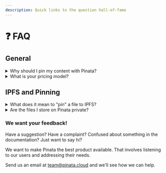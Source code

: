 ```yaml
---
description: Quick links to the question hall-of-fame
---
```


# ❓ FAQ

## General

<details>

<summary>Why should I pin my content with Pinata?</summary>

We get it, building distributed software is hard. Each thing you don't have to worry about saves valuable engineering time and money.

When you pin your content to IPFS with Pinata, you get the peace of mind in knowing that your content will always be online.

Our customers don't have to worry about maintaining and monitoring their own IPFS nodes. We do it for them.

In addition to keeping your content online, we also provide a variety of easy tools to give you better insight into the content you're pinning on IPFS.

_Refer to_ [_'Why Pinata'_](../start-here/introduction-to-pinata/why-pinata.md) _to find out what sets up apart from the rest_ :raised\_hands:_._

</details>

<details>

<summary>What is your pricing model?</summary>

Check out our pricing page [here](https://pinata.cloud/pricing).

</details>

## IPFS and Pinning

<details>

<summary>What does it mean to "pin" a file to IPFS?</summary>

Refer to [ipfs-pinning.md](../basic-knowledge/what-is-ipfs/ipfs-pinning.md "mention") to learn what pinning in the context of IPFS means.

</details>

<details>

<summary>Are the files I store on Pinata private?</summary>

While Pinata doesn't share what's stored on our system with anybody, IPFS itself is a public network.

This means that any content added to the public IPFS network is discoverable by anybody using the network.

Fortunately, Pinata allows users to programmatically store their files as _private._ Our private file functionality gives you full control over who can access a file and when, without compromising on IPFS's content addressability.

</details>

### We want your feedback!

Have a suggestion? Have a complaint? Confused about something in the documentation? Just want to say hi?

We want to make Pinata the best product available. That involves listening to our users and addressing their needs.

Send us an email at [team@pinata.cloud](mailto:team@pinata.cloud) and we'll see how we can help.
